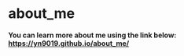 # about_me
**You can learn more about me using the link below:**
**https://yn9019.github.io/about_me/**
